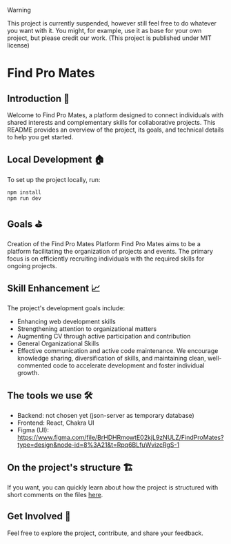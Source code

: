 > [!WARNING]
> This project is currently suspended, however still feel free to do whatever you want with it. You might, for example, use it as base for your own project, but please credit our work. (This project is published under MIT license)

# Find Pro Mates
## Introduction 🏁
Welcome to Find Pro Mates, a platform designed to connect individuals with shared interests and complementary skills for collaborative projects. This README provides an overview of the project, its goals, and technical details to help you get started.

## Local Development 🏠
To set up the project locally, run:

```
npm install
npm run dev
```

## Goals ⛳
Creation of the Find Pro Mates Platform
Find Pro Mates aims to be a platform facilitating the organization of projects and events. The primary focus is on efficiently recruiting individuals with the required skills for ongoing projects.

## Skill Enhancement 📈
The project's development goals include:

* Enhancing web development skills
* Strengthening attention to organizational matters
* Augmenting CV through active participation and contribution
* General Organizational Skills
* Effective communication and active code maintenance. We encourage knowledge sharing, diversification of skills, and maintaining clean, well-commented code to accelerate development and foster individual growth.

## The tools we use 🛠️
* Backend: not chosen yet (json-server as temporary database)
* Frontend: React, Chakra UI
* Figma (UI): https://www.figma.com/file/BrHDHRmowtE02kjL9zNULZ/FindProMates?type=design&node-id=8%3A21&t=Rpq6BLfuWvizcRgS-1

## On the project's structure 🏗️
If you want, you can quickly learn about how the project is structured with short comments on the files [here](/STRUCTURE.md).

## Get Involved 👥
Feel free to explore the project, contribute, and share your feedback.
